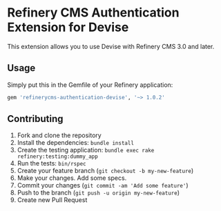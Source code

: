 # Refinery CMS Authentication Extension for Devise

This extension allows you to use Devise with Refinery CMS 3.0 and later.

## Usage

Simply put this in the Gemfile of your Refinery application:

```ruby
gem 'refinerycms-authentication-devise', '~> 1.0.2'
```

## Contributing

1. Fork and clone the repository
2. Install the dependencies: `bundle install`
3. Create the testing application: `bundle exec rake refinery:testing:dummy_app`
4. Run the tests: `bin/rspec`
5. Create your feature branch (`git checkout -b my-new-feature`)
6. Make your changes. Add some specs.
7. Commit your changes (`git commit -am 'Add some feature'`)
8. Push to the branch (`git push -u origin my-new-feature`)
9. Create new Pull Request
